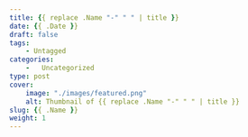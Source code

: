 ```yaml
---
title: {{ replace .Name "-" " " | title }}
date: {{ .Date }}
draft: false
tags: 
    - Untagged
categories:
    -   Uncategorized
type: post
cover:
    image: "./images/featured.png"
    alt: Thumbnail of {{ replace .Name "-" " " | title }}
slug: {{ .Name }}
weight: 1
---
```


